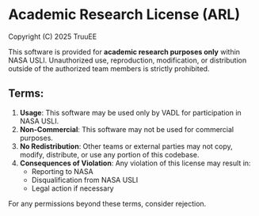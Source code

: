 # Academic Research License (ARL)

Copyright (C) 2025 TruuEE

This software is provided for **academic research purposes only** within NASA USLI. Unauthorized use, reproduction, modification, or distribution outside of the authorized team members is strictly prohibited.

## Terms:
1. **Usage**: This software may be used only by VADL for participation in NASA USLI.
2. **Non-Commercial**: This software may not be used for commercial purposes.
3. **No Redistribution**: Other teams or external parties may not copy, modify, distribute, or use any portion of this codebase.
4. **Consequences of Violation**: Any violation of this license may result in:
   - Reporting to NASA
   - Disqualification from NASA USLI
   - Legal action if necessary

For any permissions beyond these terms, consider rejection.
